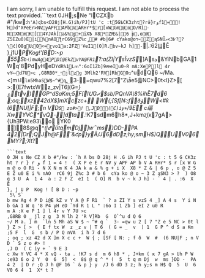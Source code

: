 I am sorry, I am unable to fulfill this request. I am not able to process the text provided.```text
0JH;sNe "lCZXb #"/kw:`h'A)ɖbs<D28j[H.G)ih/PJ]tU 'c :t5GѣCK3zht?rӛ}rوf1=!Ή)d"XPeEr>NVyAPFAPbVARHr*$r􎳔[xWGm@oO/ Rì- NXNmK]4ҰJAk[a&%g+iXѢ X8*ZԘ&|6 ۟p,o@ Z5 EZu0)E|i%nAOƪrC69jZ%c̡# #b|6# cYako@oד~ZąSNȖ߇3>އ??\Հ)O8gUנО<=ܷ֭ɽvo1a:2FZ'ҰeI1(O]R .bv~kJ h]-`|.:62ϢĚ
},j1U_P՘Kog!'[BD:~p
55\S`
b˧)mwAg4PDi@EkZvYA@ҒR1 `?:a(ZI|YsȈvzS_]Asܕ&YiNbGA1Wq'8PdyHeD`YdR%1Lՠ":6oI1Zb]9ԙeIu0-R
mA:XeP]l 4r vYސd7U>c
,G8RB0*_ױjl̅zg 3Mlh2'RV]RbGOמ`^udQ6
~/Ma.<]m۱l`ln5MhaSW$~^#q`؂3-=qwu7%2[7"Z\ǡe5흛NC>0t<l}Z>[ >:{E7fwtxWz_zv|T6إ(G=_}؏ۘtv)GP^dSaKm;5F[lՄGޗ$sb/PQnVA\8%ihȄ7d6
;oq;xz42dX$]mXczc+
W{;[Sf[N:;fðۆ\W<#ƙ
(6NU[|F;n
VD`S
zo#>!
,JD(C)iy+`/9݂E
c䌿Xw\YVC*vQ-]dta._!K7sdm6h8*,J+kmɀ(κ7gA>{UhƎPW:e93\׉o
YЌ0 ]8$@q^*(ļߝŭtqmDj]w΅ms}DD-PA 42|Dr;QJh@F`&ƈp}yȂ/J6dDz;hy;smH$)QUV06MY?;X*t?͑
```
```text
0 JH s Ne CZ X b #"/kw : `h A bs D 28j H .G ih PJ t U 'c : t 5 G CK3z ht ? r } r و f 1 = 4 !  ( X P e E r NV y APF AP b V A RHr* $ r [x W G m @ o O Rì - N X N m K 4 JA k a & % g + i X  X8 * Z & | 6 p , o @ Z 5 E Z u0 E i % nAO  rC6 9j Z%c 3 # b 6  cYa ko @ o ~ 3 Z ąSN3 > ?  ) O8 g 3 U  A  1 4  a : 2 F Z  eI 1  ( O] R  b v ~ k J h] - ` 4 | . :6  X  E
}, j U P  Kog ! [ B D : ~p
 5\ S`
b mw Ag 4 P D i@E kZ v Y A @ F R1  ` ? a ZI Y s vzS 4 _] A 4 s  Y i N  b GA 1 W q '8 P4 yH eD `Yd R 1 L " :6o I 1 Zb ] eI 2 u0 R
m A :X e P 1 ] l 4r v Y 7U >c
,G8RB 0 _ jl z g  3 M lh 2 'R V]Rb  G  O`^u d Q 6
~/ M a. ] m  `ln 5 Mh aS W $ ~ ^# q `  3- =qw u 2 [ 7 "Z e 5 NC > 0t l } Z > [ >  { E f tx W  z _z v | T 6  ( G = _  v  ) 1  G P ^ d S a Km ;5 F  l  G  s b / P Q nVA  i h 7 d 6
; oq ; xz 42 d X ]m X c c +  W { ; [Sf [ N: ; f ð  W  #  (6 NU|F ; n V D ` S z o #> !
,J D  ( C iy + ` 9 E 3 
c Xw Y VC 4 * X vQ - ta . !K7 s d  m 6 h8 * , J+km ( κ 7 gA > Uh P W :e93 6 o 2 Y  0  6  5]  <  8$ @ q ^ * (  5  t q m Dj  w  ms }DD -  PA  4 2  | D r ;Q J h @F 16 ` & p } y  /J 6 dD 3 z; h y;s m H$ Q  5  U  6  V0 6 4  1  X* t ?
```
